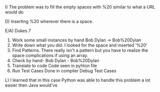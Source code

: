 I) The problem was to fill the empty spaces with %20 similar to what a URL would do

D) Inserting %20 wherever there is a space.

E/A) Dukes 7

1) Work some small instances by hand Bob Dylan -> Bob%20Dylan
2) Write down what you did. I looked for the space and inserted '%20'
3) Find Patterns. There really isn't a pattern but you have to realize the space complications if using an array.
4) Check by hand- Bob Dylan - Bob%20Dylan
5) Translate to code Code seen in pyhton file
6) Run Test Cases Done in compiler
Debug Test Cases

L) I learned that in this case Python was able to handle this problem a lot easier then Java would've 
